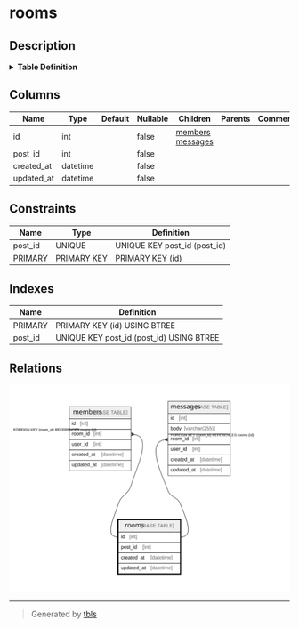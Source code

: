 # rooms

## Description

<details>
<summary><strong>Table Definition</strong></summary>

```sql
CREATE TABLE `rooms` (
  `id` int NOT NULL AUTO_INCREMENT,
  `post_id` int NOT NULL,
  `created_at` datetime NOT NULL,
  `updated_at` datetime NOT NULL,
  PRIMARY KEY (`id`),
  UNIQUE KEY `post_id` (`post_id`)
) ENGINE=InnoDB DEFAULT CHARSET=utf8mb4 COLLATE=utf8mb4_ja_0900_as_cs
```

</details>

## Columns

| Name | Type | Default | Nullable | Children | Parents | Comment |
| ---- | ---- | ------- | -------- | -------- | ------- | ------- |
| id | int |  | false | [members](members.md) [messages](messages.md) |  |  |
| post_id | int |  | false |  |  |  |
| created_at | datetime |  | false |  |  |  |
| updated_at | datetime |  | false |  |  |  |

## Constraints

| Name | Type | Definition |
| ---- | ---- | ---------- |
| post_id | UNIQUE | UNIQUE KEY post_id (post_id) |
| PRIMARY | PRIMARY KEY | PRIMARY KEY (id) |

## Indexes

| Name | Definition |
| ---- | ---------- |
| PRIMARY | PRIMARY KEY (id) USING BTREE |
| post_id | UNIQUE KEY post_id (post_id) USING BTREE |

## Relations

![er](rooms.svg)

---

> Generated by [tbls](https://github.com/k1LoW/tbls)
